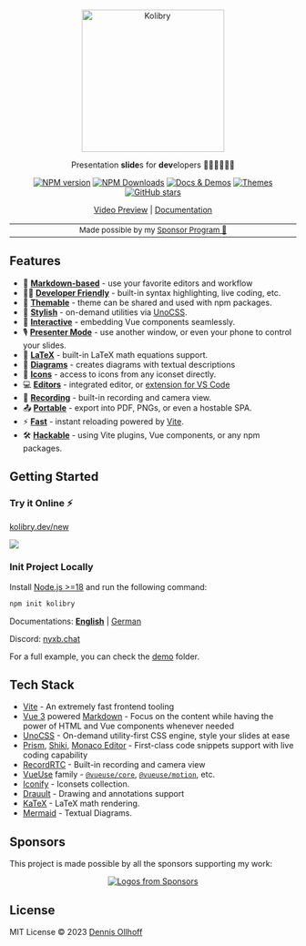 <br>
<p align="center">
<a href="https://kolibry.dev" target="_blank">
<img src="https://raw.githubusercontent.com/kolibry-js/kolibry/main/assets/logo-title.png" alt="Kolibry" height="250" width="250"/>
</a>
</p>

<p align="center">
Presentation <b>slide</b>s for <b>dev</b>elopers 🧑‍💻👩‍💻👨‍💻
</p>

<p align="center">
<a href="https://www.npmjs.com/package/@kolibry/cli" target="__blank"><img src="https://img.shields.io/npm/v/@kolibry/cli?color=9945FF&label=" alt="NPM version"></a>
<a href="https://www.npmjs.com/package/@kolibry/cli" target="__blank"><img alt="NPM Downloads" src="https://img.shields.io/npm/dm/@kolibry/cli?color=9945FF&label="></a>
<a href="https://kolibry.dev/" target="__blank"><img src="https://img.shields.io/static/v1?label=&message=docs%20%26%20demos&color=9945FF" alt="Docs & Demos"></a>
<a href="https://kolibry.dev/themes/gallery.html" target="__blank"><img src="https://img.shields.io/static/v1?label=&message=themes&color=9945FF" alt="Themes"></a>
<br>
<a href="https://github.com/kolibry-js/kolibry" target="__blank"><img alt="GitHub stars" src="https://img.shields.io/github/stars/kolibry-js/kolibry?style=social"></a>
</p>

<p align="center">
  <a href="https://twitter.com/nyxb0/status/nocheingeben">Video Preview</a> | <a href="https://kolibry.dev">Documentation</a>
</p>

<div align="center">
<table>
<tbody>
<td align="center">
<img width="2000" height="0" alt="" aria-hiden><br>
<sub>Made possible by my <a href="https://github.com/sponsors/nyxb">Sponsor Program 💖</a></sub><br>
<img width="2000" height="0" alt="" aria-hiden>
</td>
</tbody>
</table>
</div>

## Features

- 📝 [**Markdown-based**](https://kolibry.dev/guide/syntax.html) - use your favorite editors and workflow
- 🧑‍💻 [**Developer Friendly**](https://kolibry.dev/guide/syntax.html#code-blocks) - built-in syntax highlighting, live coding, etc.
- 🎨 [**Themable**](https://kolibry.dev/themes/gallery.html) - theme can be shared and used with npm packages.
- 🌈 [**Stylish**](https://kolibry.dev/guide/syntax.html#embedded-styles) - on-demand utilities via [UnoCSS](https://github.com/unocss/unocss).
- 🤹 [**Interactive**](https://kolibry.dev/custom/directory-structure.html#components) - embedding Vue components seamlessly.
- 🎙 [**Presenter Mode**](https://kolibry.dev/guide/presenter-mode.html) - use another window, or even your phone to control your slides.
- 🧮 [**LaTeX**](https://kolibry.dev/guide/syntax.html#latex) - built-in LaTeX math equations support.
- 📰 [**Diagrams**](https://kolibry.dev/guide/syntax.html#diagrams) - creates diagrams with textual descriptions
- 🌟 [**Icons**](https://kolibry.dev/guide/syntax.html#icons) - access to icons from any iconset directly.
- 💻 [**Editors**](https://kolibry.dev/guide/editors.html) - integrated editor, or [extension for VS Code](https://github.com/kolibry-js/kolibry-vscode)
- 🎥 [**Recording**](https://kolibry.dev/guide/recording.html) - built-in recording and camera view.
- 📤 [**Portable**](https://kolibry.dev/guide/exporting.html) - export into PDF, PNGs, or even a hostable SPA.
- ⚡️ [**Fast**](https://vitejs.dev) - instant reloading powered by [Vite](https://vitejs.dev).
- 🛠 [**Hackable**](https://kolibry.dev/custom/config-vite.html) - using Vite plugins, Vue components, or any npm packages.

## Getting Started

### Try it Online ⚡️

[kolibry.dev/new](https://kolibry.dev/new)

[![](https://developer.stackblitz.com/img/open_in_stackblitz.svg)](https://kolibry.dev/new)

### Init Project Locally

Install [Node.js >=18](https://nodejs.org/) and run the following command:

```bash
npm init kolibry
```

Documentations:
**[English](https://kolibry.dev)** | [German](https://de.kolibry.dev)

Discord: [nyxb.chat](https://chat.kolibry.dev)

For a full example, you can check the [demo](https://github.com/kolibry-js/kolibry/blob/main/demo) folder.

## Tech Stack

- [Vite](https://vitejs.dev) - An extremely fast frontend tooling
- [Vue 3](https://v3.vuejs.org/) powered [Markdown](https://daringfireball.net/projects/markdown/syntax) - Focus on the content while having the power of HTML and Vue components whenever needed
- [UnoCSS](https://github.com/unocss/unocss) - On-demand utility-first CSS engine, style your slides at ease
- [Prism](https://github.com/PrismJS/prism), [Shiki](https://github.com/shikijs/shiki), [Monaco Editor](https://github.com/Microsoft/monaco-editor) - First-class code snippets support with live coding capability
- [RecordRTC](https://recordrtc.org) - Built-in recording and camera view
- [VueUse](https://vueuse.org) family - [`@vueuse/core`](https://github.com/vueuse/vueuse), [`@vueuse/motion`](https://github.com/vueuse/motion), etc.
- [Iconify](https://iconify.design/) - Iconsets collection.
- [DrauuIt](https://github.com/nyxb/drauu-it) - Drawing and annotations support
- [KaTeX](https://katex.org/) - LaTeX math rendering. 
- [Mermaid](https://mermaid-js.github.io/mermaid) - Textual Diagrams.

## Sponsors

This project is made possible by all the sponsors supporting my work:

<p align="center">
  <a href="https://github.com/sponsors/nyxb">
    <img src='https://cdn.jsdelivr.net/gh/nyxb/static/sponsors.svg' alt="Logos from Sponsors" />
  </a>
</p>

## License

MIT License © 2023 [Dennis Ollhoff](https://github.com/nyxb)
